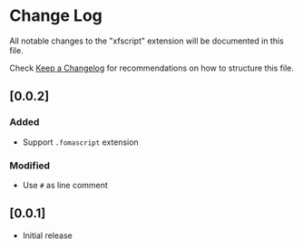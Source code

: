 # Change Log

All notable changes to the "xfscript" extension will be documented in this file.

Check [Keep a Changelog](http://keepachangelog.com/) for recommendations on how to structure this file.

## [0.0.2]

### Added
- Support `.fomascript` extension

### Modified
- Use `#` as line comment

## [0.0.1]

- Initial release
